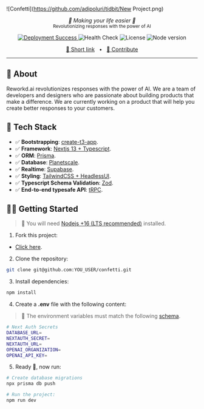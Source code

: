 ![Confetti](https://github.com/adipoluri/tidbit/New Project.png)

<p align="center">
  <em>🤖 Making your life easier 🤖</em></br>
  <sub>Revolutionizing responses with the power of AI</sub>
</p>
<p align="center">
 <a href="https://confetti.dev/" target="_blank">
  <img alt="Deployment Success" src="https://img.shields.io/github/deployments/awtkns/confetti/production?color=2334D058&label=Deployment" />
 </a>
 <img alt="Health Check" src="https://img.shields.io/github/actions/workflow/status/awtkns/confetti/healthcheck.yml?label=Health%20Check&color=2334D058" />
 <img alt="License" src="https://img.shields.io/github/license/awtkns/confetti?color=2334D058" />
 <img alt="Node version" src="https://img.shields.io/static/v1?label=node&message=%20%3E=16.0.0&logo=node.js&color=2334D058" />
</p>

<p align="center">
<a href="https://reworkd.ai">🔗 Short link</a>
<span>&nbsp;&nbsp;•&nbsp;&nbsp;</span>
<a href="#-getting-started">🤝 Contribute</a>
</p>

---

## 📖 About
Reworkd.ai revolutionizes responses with the power of AI. We are a team of developers and designers who are 
passionate about building products that make a difference. We are currently working on a product that will 
help you create better responses to your customers.

## 🚀 Tech Stack

- ✅ **Bootstrapping**: [create-t3-app](https://create.t3.gg).
- ✅ **Framework**: [Nextjs 13 + Typescript](https://nextjs.org/).
- ✅ **ORM**: [Prisma](https://prisma.io).
- ✅ **Database**: [Planetscale](https://planetscale.com/).
- ✅ **Realtime**: [Supabase](https://supabase.com/).
- ✅ **Styling**: [TailwindCSS + HeadlessUI](https://tailwindcss.com).
- ✅ **Typescript Schema Validation**: [Zod](https://github.com/colinhacks/zod).
- ✅ **End-to-end typesafe API**: [tRPC](https://trpc.io/).

## 👨‍🚀 Getting Started

> 🚧 You will need [Nodejs +16 (LTS recommended)](https://nodejs.org/en/) installed.

1. Fork this project:

- [Click here](https://github.com/awtkns/confetti/fork).

2. Clone the repository:

```bash
git clone git@github.com:YOU_USER/confetti.git
```

3. Install dependencies:

```bash
npm install
```

4. Create a **.env** file with the following content:

> 🚧 The environment variables must match the following [schema](https://github.com/awtkns/confetti/blob/main/src/env/schema.mjs#L8).

```bash
# Next Auth Secrets
DATABASE_URL=
NEXTAUTH_SECRET=
NEXTAUTH_URL=
OPENAI_ORGANIZATION=
OPENAI_API_KEY=
```

5. Ready 🥳, now run:

```bash
# Create database migrations
npx prisma db push

# Run the project:
npm run dev
```
